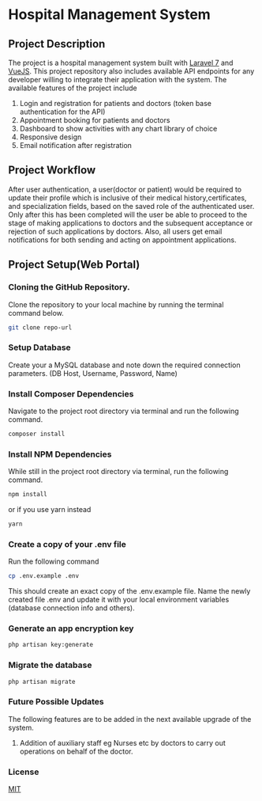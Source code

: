 # Hospital Management System

## Project Description
The project is a hospital management system built with [Laravel 7](https://laravel.com) and [VueJS](https://vuejs.org/). This project repository also includes available API endpoints for any developer willing to integrate their application with the system. The available features of the project include 
1. Login and registration for patients and doctors (token base authentication for the API)
2. Appointment booking for patients and doctors
3. Dashboard to show activities with any chart library of choice
4. Responsive design
5. Email notification after registration

## Project Workflow
After user authentication, a user(doctor or patient) would be required to update their profile which is inclusive of their medical history,certificates, and specialization fields, based on the saved role of the authenticated user. Only after this has been completed will the user be able to proceed to the stage of making applications to doctors and the subsequent acceptance or rejection of such applications by doctors. Also, all users get email notifications for both sending and acting on appointment applications. 


## Project Setup(Web Portal)

### Cloning the GitHub Repository.
Clone the repository to your local machine by running the terminal command below.

```bash
git clone repo-url
```
### Setup Database
Create your a MySQL database and note down the required connection parameters. (DB Host, Username, Password, Name) 

### Install Composer Dependencies
Navigate to the project root directory via terminal and run the following command.
```bash
composer install
```
### Install NPM Dependencies
While still in the project root directory via terminal, run the following command.

```bash
npm install
```
or if you use yarn instead
```bash
yarn
```
### Create a copy of your .env file
Run the following command 
```bash
cp .env.example .env
```
This should create an exact copy of the .env.example file. Name the newly created file .env and update it with your local environment variables (database connection info and others).

### Generate an app encryption key
```bash
php artisan key:generate
```

### Migrate the database
```bash
php artisan migrate
```

### Future Possible Updates
The following features are to be added in the next available upgrade of the system.
1. Addition of auxiliary staff eg Nurses etc by doctors to carry out operations on behalf of the doctor.

### License
[MIT](https://choosealicense.com/licenses/mit/)